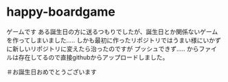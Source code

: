 # happy-boardgame
ゲームです
ある誕生日の方に送るつもりでしたが、誕生日とか関係ないゲームを作ってしまいました.....
しかも最初に作ったリポジトリではうまい様にいかずに新しいリポジトリに変えたら治ったのですが
プッシュできず.....
からファイルは存在してるので直接githubからアップロードしました。




＃お誕生日おめでとうございます　　
